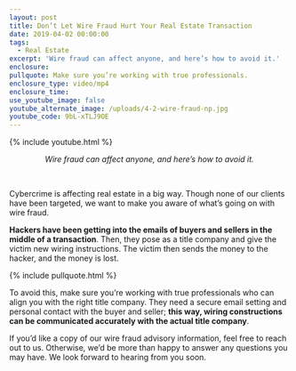 ```yaml
---
layout: post
title: Don’t Let Wire Fraud Hurt Your Real Estate Transaction
date: 2019-04-02 00:00:00
tags:
  - Real Estate
excerpt: 'Wire fraud can affect anyone, and here’s how to avoid it.'
enclosure:
pullquote: Make sure you’re working with true professionals.
enclosure_type: video/mp4
enclosure_time:
use_youtube_image: false
youtube_alternate_image: /uploads/4-2-wire-fraud-np.jpg
youtube_code: 9bL-xTLJ9OE
---
```


{% include youtube.html %}

<center><em>Wire fraud can affect anyone, and here&rsquo;s how to avoid it.</em></center>

&nbsp;

Cybercrime is affecting real estate in a big way. Though none of our clients have been targeted, we want to make you aware of what’s going on with wire fraud.

**Hackers have been getting into the emails of buyers and sellers in the middle of a transaction**. Then, they pose as a title company and give the victim new wiring instructions. The victim then sends the money to the hacker, and the money is lost.

{% include pullquote.html %}

To avoid this, make sure you’re working with true professionals who can align you with the right title company. They need a secure email setting and personal contact with the buyer and seller; **this way, wiring constructions can be communicated accurately with the actual title company**.

If you’d like a copy of our wire fraud advisory information, feel free to reach out to us. Otherwise, we’d be more than happy to answer any questions you may have. We look forward to hearing from you soon.